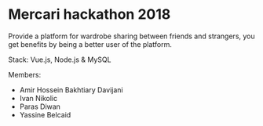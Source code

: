 # Mercari hackathon 2018
Provide a platform for wardrobe sharing between friends and strangers, you get benefits by being a better user of the platform.

Stack:
Vue.js, Node.js & MySQL

Members:
- Amir Hossein Bakhtiary Davijani
- Ivan Nikolic
- Paras Diwan
- Yassine Belcaid
